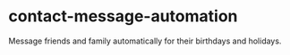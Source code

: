 # contact-message-automation
Message friends and family automatically for their birthdays and holidays.
